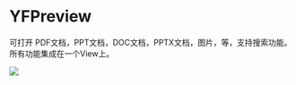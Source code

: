 # YFPreview
 可打开 PDF文档，PPT文档，DOC文档，PPTX文档，图片，等，支持搜索功能。所有功能集成在一个View上。

![](https://github.com/Suksal/YFPreview/raw/master/YFPreview/jjj.gif) 